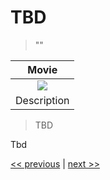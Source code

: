 # TBD

>""

| Movie |
| :---: |
|![](../../images/tbd.png)|
|Description|

>TBD

Tbd

[<< previous](tbd) | [next >>](tbd)
